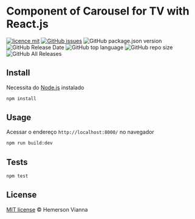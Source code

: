 # Component of Carousel for TV with React.js

[![licence mit](https://img.shields.io/badge/license-MIT-blue.svg?style=flat-square)](http://hemersonvianna.mit-license.org/)
[![GitHub issues](https://img.shields.io/github/issues/org-arena/carousel-smarttv-angular-react.svg)](https://github.com/org-arena/carousel-smarttv-angular-react/issues)
![GitHub package.json version](https://img.shields.io/github/package-json/v/org-arena/carousel-smarttv-angular-react.svg)
![GitHub Release Date](https://img.shields.io/github/release-date/org-arena/carousel-smarttv-angular-react.svg)
![GitHub top language](https://img.shields.io/github/languages/top/org-arena/carousel-smarttv-angular-react.svg)
![GitHub repo size](https://img.shields.io/github/repo-size/org-arena/carousel-smarttv-angular-react.svg)
![GitHub All Releases](https://img.shields.io/github/downloads/org-arena/carousel-smarttv-angular-react/total.svg)

## Install

Necessita do [Node.js](https://nodejs.org/) instalado

```bash
npm install
```

## Usage

Acessar o endereço `http://localhost:8000/` no navegador

```bash
npm run build:dev
```

## Tests

```bash
npm test
```

## License

[MIT license](http://hemersonvianna.mit-license.org/) © Hemerson Vianna
